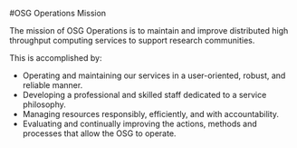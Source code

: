 #OSG Operations Mission

The mission of OSG Operations is to maintain and improve distributed high throughput computing services to support research communities.

This is accomplished by:

   * Operating and maintaining our services in a user-oriented, robust, and reliable manner.
   * Developing a professional and skilled staff dedicated to a service philosophy.
   * Managing resources responsibly, efficiently, and with accountability.
   * Evaluating and continually improving the actions, methods and processes that allow the OSG to operate.
